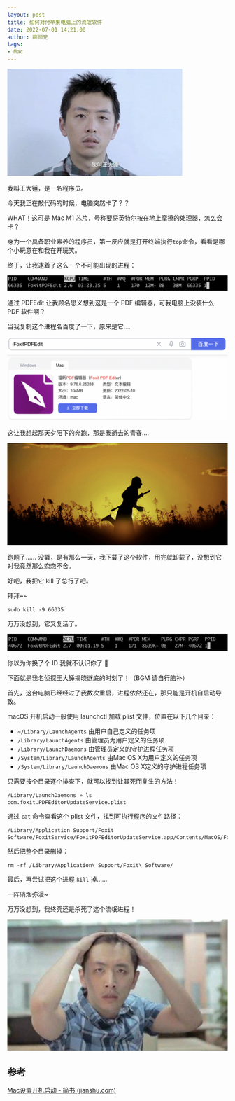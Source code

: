 ```yaml
---
layout: post
title: 如何对付苹果电脑上的流氓软件
date: 2022-07-01 14:21:00
author: 薛师兄
tags:
- Mac
---
```


![](./20220701如何对付苹果电脑上的流氓软件/79323709.png)

我叫王大锤，是一名程序员。

今天我正在敲代码的时候，电脑突然卡了？？

WHAT！这可是 Mac M1 芯片，号称要将英特尔按在地上摩擦的处理器，怎么会卡？

身为一个具备职业素养的程序员，第一反应就是打开终端执行`top`命令，看看是哪个小玩意在和我在开玩笑。

终于，让我逮着了这么一个不可能出现的进程：

![](./20220701如何对付苹果电脑上的流氓软件/4323758.png)

通过 PDFEdit 让我顾名思义想到这是一个 PDF 编辑器，可我电脑上没装什么 PDF 软件啊？

当我复制这个进程名百度了一下，原来是它....

![](./20220701如何对付苹果电脑上的流氓软件/20220629164416429.png)

这让我想起那天夕阳下的奔跑，那是我逝去的青春....

![](./20220701如何对付苹果电脑上的流氓软件/13615523.png)

跑题了…… 没戳，是有那么一天，我下载了这个软件，用完就卸载了，没想到它对我竟然那么恋恋不舍。

好吧，我把它 kill 了总行了吧。

拜拜~~

 ```shell
 sudo kill -9 66335
 ```

万万没想到，它又复活了。

![](./20220701如何对付苹果电脑上的流氓软件/20220629164805764.png)

你以为你换了个 ID 我就不认识你了 😤

下面就是我名侦探王大锤揭晓谜底的时刻了！（BGM 请自行脑补）

首先，这台电脑已经经过了我数次重启，进程依然还在，那只能是开机自启动导致。

macOS 开机启动一般使用 launchctl 加载 plist 文件，位置在以下几个目录：

- `~/Library/LaunchAgents` 由用户自己定义的任务项
- `/Library/LaunchAgents` 由管理员为用户定义的任务项
- `/Library/LaunchDaemons` 由管理员定义的守护进程任务项
- `/System/Library/LaunchAgents` 由Mac OS X为用户定义的任务项
- `/System/Library/LaunchDaemons` 由Mac OS X定义的守护进程任务项

只需要按个目录逐个排查下，就可以找到让其死而复生的方法！

```shell
/Library/LaunchDaemons » ls
com.foxit.PDFEditorUpdateService.plist
```

通过 `cat` 命令查看这个 plist 文件，找到可执行程序的文件路径：

```
/Library/Application Support/Foxit Software/FoxitService/FoxitPDFEditorUpdateService.app/Contents/MacOS/FoxitPDFEditorUpdateService
```

然后把整个目录删掉：

```shell
rm -rf /Library/Application\ Support/Foxit\ Software/
```

最后，再尝试把这个进程 `kill` 掉……

一阵硝烟弥漫~

万万没想到，我终究还是杀死了这个流氓进程！

![](./20220701如何对付苹果电脑上的流氓软件/59129926.png)

## 参考

[Mac设置开机启动 - 简书 (jianshu.com)](https://www.jianshu.com/p/49dabd8ec9bb)
